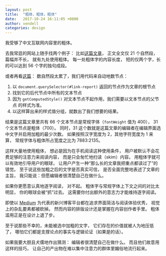 ```yaml
---
layout: post
title:  "粗体，粗体，粗体"
date:   2017-10-24 16:11:05 +0800
author: vendell
categories: design
---
```


我受够了中文互联网内容里的粗体。

去我常逛的网站上随手找两个例子：
比如[这篇文章][guokr-post]，
正文全文仅 21 个自然段，篇幅并不长，
就有九处使用粗体。
每一处粗体字的内容长度，
短的仅两个字，长的可以达到 56 个字的独句成段。

或者再看[这篇][ky-eq-post]：
数自然段太累了，我们用代码来自动地数节点：

1. 以 `document.querySelector(#link-report)` 返回的节点作为文章的根节点
2. 找到它的后代节点中所有的文本节点
3. 因为 `getComputedStyle()` 对文本节点不起作用，我们需要以文本节点的父节点
   的样式为准。
4. 以这样算出来的样式值分组，就数出了我们想要的结果。

结果是这篇文章里共有 66 个文本节点是常规字体（`fontWeight` 值为 400），
31 个文本节点是粗体（700）。
同时，31 这个数就是这篇文章的编辑者在编辑界面选中文字并启用加粗的最少次数。
如果按照汉字宽度为 2，其他字符宽度为 1 来算，
常规字体与粗体所占宽度之比为 7883:2135。

这样大量地使用粗体，
想必是因为在手机阅读这种使用条件，
用户被默认不会花费足够的注意力来阅读内容，
而是只会匆忙地扫读（skim）内容。
用粗体字就可以有效地引导用户的眼球，
让用户产生一种“那么长的文章我把重点都读过了”的错觉。
至于说这些加粗之后的文字是否真实可信，
是否全面完整地表述了文章的主旨，
我只能说：但愿编辑者很清楚自己在做什么。

如果你更愿意认真地逐字阅读，
对不起。
粗体字与常规字体上下文之间的对比太明显，
你的眼球会被“抓”过去。
这需要你付出额外的意志力才能维持逐字阅读。

即使以 [Medium] 为代表的新兴博客平台都在追求界面简洁与阅读体验优秀，
视觉上的杂乱要素都被砍掉。
然而内容的排版设计还是掌握在内容创作者手里。
粗体滥用正是在设计上退了步。

至于说那些不幸的，未能被选中加粗的文字，
它们存在的价值就被人为地压低了，
哪怕它们都是支撑论点的事实与逻辑论证（如果是的话）。

如果我要大胆且犬儒地作出猜测：
编辑者很清楚自己在做什么。
而且他们故意用这样的技巧，
让自己的产出物在难以集中注意力的群体里媚俗地流行起来。

[guokr-post]: https://www.douban.com/note/642180820/
[ky-eq-post]: https://www.douban.com/note/641967150/
[Medium]: https://medium.com/
